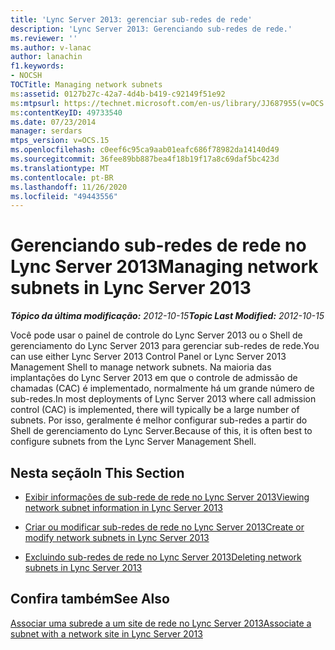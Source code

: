 ```yaml
---
title: 'Lync Server 2013: gerenciar sub-redes de rede'
description: 'Lync Server 2013: Gerenciando sub-redes de rede.'
ms.reviewer: ''
ms.author: v-lanac
author: lanachin
f1.keywords:
- NOCSH
TOCTitle: Managing network subnets
ms:assetid: 0127b27c-42a7-4d4b-b419-c92149f51e92
ms:mtpsurl: https://technet.microsoft.com/en-us/library/JJ687955(v=OCS.15)
ms:contentKeyID: 49733540
ms.date: 07/23/2014
manager: serdars
mtps_version: v=OCS.15
ms.openlocfilehash: c0eef6c95ca9aab01eafc686f78982da14140d49
ms.sourcegitcommit: 36fee89bb887bea4f18b19f17a8c69daf5bc423d
ms.translationtype: MT
ms.contentlocale: pt-BR
ms.lasthandoff: 11/26/2020
ms.locfileid: "49443556"
---
```

# <a name="managing-network-subnets-in-lync-server-2013"></a><span data-ttu-id="631f5-103">Gerenciando sub-redes de rede no Lync Server 2013</span><span class="sxs-lookup"><span data-stu-id="631f5-103">Managing network subnets in Lync Server 2013</span></span>

<div data-xmlns="http://www.w3.org/1999/xhtml">

<div class="topic" data-xmlns="http://www.w3.org/1999/xhtml" data-msxsl="urn:schemas-microsoft-com:xslt" data-cs="https://msdn.microsoft.com/">

<div data-asp="https://msdn2.microsoft.com/asp">



</div>

<div id="mainSection">

<div id="mainBody"><span data-ttu-id="631f5-104">

<span> </span></span><span class="sxs-lookup"><span data-stu-id="631f5-104">

<span> </span></span></span>

<span data-ttu-id="631f5-105">_**Tópico da última modificação:** 2012-10-15_</span><span class="sxs-lookup"><span data-stu-id="631f5-105">_**Topic Last Modified:** 2012-10-15_</span></span>

<span data-ttu-id="631f5-106">Você pode usar o painel de controle do Lync Server 2013 ou o Shell de gerenciamento do Lync Server 2013 para gerenciar sub-redes de rede.</span><span class="sxs-lookup"><span data-stu-id="631f5-106">You can use either Lync Server 2013 Control Panel or Lync Server 2013 Management Shell to manage network subnets.</span></span> <span data-ttu-id="631f5-107">Na maioria das implantações do Lync Server 2013 em que o controle de admissão de chamadas (CAC) é implementado, normalmente há um grande número de sub-redes.</span><span class="sxs-lookup"><span data-stu-id="631f5-107">In most deployments of Lync Server 2013 where call admission control (CAC) is implemented, there will typically be a large number of subnets.</span></span> <span data-ttu-id="631f5-108">Por isso, geralmente é melhor configurar sub-redes a partir do Shell de gerenciamento do Lync Server.</span><span class="sxs-lookup"><span data-stu-id="631f5-108">Because of this, it is often best to configure subnets from the Lync Server Management Shell.</span></span>

<div>

## <a name="in-this-section"></a><span data-ttu-id="631f5-109">Nesta seção</span><span class="sxs-lookup"><span data-stu-id="631f5-109">In This Section</span></span>

  - [<span data-ttu-id="631f5-110">Exibir informações de sub-rede de rede no Lync Server 2013</span><span class="sxs-lookup"><span data-stu-id="631f5-110">Viewing network subnet information in Lync Server 2013</span></span>](lync-server-2013-viewing-network-subnet-information.md)

  - [<span data-ttu-id="631f5-111">Criar ou modificar sub-redes de rede no Lync Server 2013</span><span class="sxs-lookup"><span data-stu-id="631f5-111">Create or modify network subnets in Lync Server 2013</span></span>](lync-server-2013-create-or-modify-network-subnets.md)

  - [<span data-ttu-id="631f5-112">Excluindo sub-redes de rede no Lync Server 2013</span><span class="sxs-lookup"><span data-stu-id="631f5-112">Deleting network subnets in Lync Server 2013</span></span>](lync-server-2013-deleting-network-subnets.md)

</div>

<div>

## <a name="see-also"></a><span data-ttu-id="631f5-113">Confira também</span><span class="sxs-lookup"><span data-stu-id="631f5-113">See Also</span></span>


[<span data-ttu-id="631f5-114">Associar uma subrede a um site de rede no Lync Server 2013</span><span class="sxs-lookup"><span data-stu-id="631f5-114">Associate a subnet with a network site in Lync Server 2013</span></span>](lync-server-2013-associate-a-subnet-with-a-network-site.md)  
  

<span data-ttu-id="631f5-115"></div>

</div>

<span> </span>

</div>

</div>

</span><span class="sxs-lookup"><span data-stu-id="631f5-115"></div>

</div>

<span> </span>

</div>

</div>

</span></span></div>

